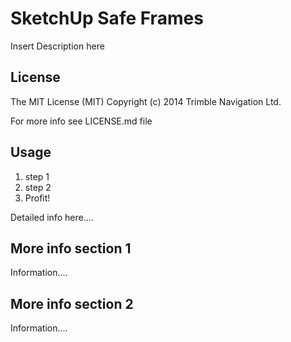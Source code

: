 SketchUp Safe Frames
==============================

Insert Description here

License
-----
The MIT License (MIT)
Copyright (c) 2014 Trimble Navigation Ltd.

For more info see LICENSE.md file

Usage
-----

1. step 1
2. step 2
3. Profit!

Detailed info here....


More info section 1
----------------------------

Information....



More info section 2
----------------------------

Information.... 
